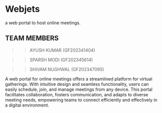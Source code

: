 # Webjets
a web portal to host online meetings.

<H2>TEAM MEMBERS</H2>

>> AYUSH KUMAR (GF202341404)

>> SPARSH MODI (GF202345614)

>> SHIVAM NUGHWAL (GF202347095)

A web portal for online meetings offers a streamlined platform for virtual gatherings.
With intuitive design and seamless functionality, users can easily schedule, join, and manage meetings from any device.
 This portal facilitates collaboration, fosters communication, and adapts to diverse meeting needs, empowering teams to connect efficiently and effectively in a digital environment.
